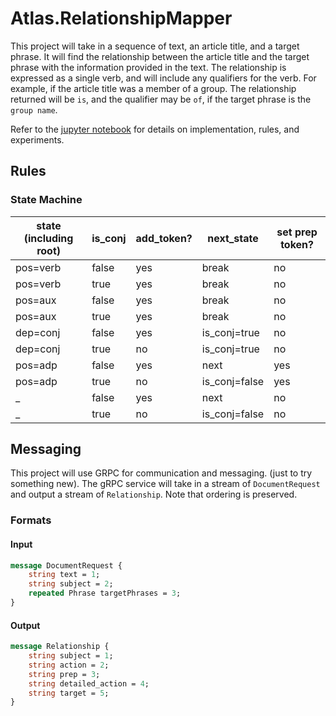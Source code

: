 # Atlas.RelationshipMapper

This project will take in a sequence of text, an article title, and a target phrase. It will find the relationship between
the article title and the target phrase with the information provided in the text. The relationship is expressed as a single verb,
and will include any qualifiers for the verb. For example, if the article title was a member of a group. The relationship returned will be
`is`, and the qualifier may be `of`, if the target phrase is the `group name`.

Refer to the [jupyter notebook](../../lab/relationships.ipynb) for details on implementation, rules, and experiments.

## Rules

### State Machine

| state (including root) | is_conj | add_token? | next_state   | set prep token? |
|------------------------|---------|------------|--------------|-----------------|
| pos=verb               | false   | yes        | break        | no              |
| pos=verb               | true    | yes        | break        | no              |
| pos=aux                | false   | yes        | break        | no              |
| pos=aux                | true    | yes        | break        | no              |
| dep=conj               | false   | yes        | is_conj=true | no              |
| dep=conj               | true    | no         | is_conj=true | no              |
| pos=adp                | false   | yes        | next         | yes             |
| pos=adp                | true    | no         | is_conj=false| yes             |
| _                      | false   | yes        | next         | no              |
| _                      | true    | no         | is_conj=false| no              |

## Messaging

This project will use GRPC for communication and messaging. (just to try something new). The gRPC service will take in a stream of `DocumentRequest` and output a stream of `Relationship`. Note 
that ordering is preserved.

### Formats

#### Input

```protobuf
message DocumentRequest {
    string text = 1;
    string subject = 2;
    repeated Phrase targetPhrases = 3;
}
```

#### Output

```protobuf
message Relationship {
    string subject = 1;
    string action = 2;
    string prep = 3;
    string detailed_action = 4;
    string target = 5;
}
```

